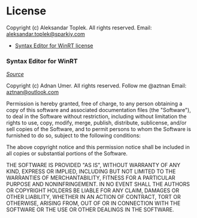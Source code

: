 # License

Copyright (c) Aleksandar Toplek. All rights reserved.
Email: aleksandar.toplek@sparkiy.com

- [Syntax Editor for WinRT license](#syntax-editor-for-winrt)


### Syntax Editor for WinRT
_[Source](https://gallery.technet.microsoft.com/scriptcenter/Syntax-Editor-for-WinRT-c556d223/view/Reviews)_

Copyright (c) Adnan Umer. All rights reserved. Follow me @aztnan
Email: aztnan@outlook.com

Permission is hereby granted, free of charge, to any person obtaining a copy of this
software and associated documentation files (the "Software"), to deal in the Software
without restriction, including without limitation the rights to use, copy, modify, merge,
publish, distribute, sublicense, and/or sell copies of the Software, and to permit persons
to whom the Software is furnished to do so, subject to the following conditions:

The above copyright notice and this permission notice shall be included in all copies or
substantial portions of the Software.

THE SOFTWARE IS PROVIDED "AS IS", WITHOUT WARRANTY OF ANY KIND, EXPRESS OR IMPLIED,
INCLUDING BUT NOT LIMITED TO THE WARRANTIES OF MERCHANTABILITY, FITNESS FOR A PARTICULAR
PURPOSE AND NONINFRINGEMENT. IN NO EVENT SHALL THE AUTHORS OR COPYRIGHT HOLDERS BE LIABLE
FOR ANY CLAIM, DAMAGES OR OTHER LIABILITY, WHETHER IN AN ACTION OF CONTRACT, TORT OR
OTHERWISE, ARISING FROM, OUT OF OR IN CONNECTION WITH THE SOFTWARE OR THE USE OR OTHER
DEALINGS IN THE SOFTWARE.
